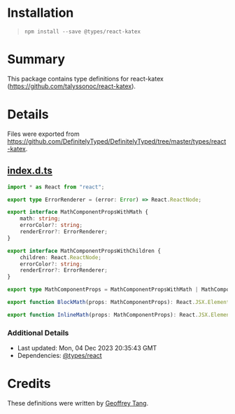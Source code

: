 # Installation
> `npm install --save @types/react-katex`

# Summary
This package contains type definitions for react-katex (https://github.com/talyssonoc/react-katex).

# Details
Files were exported from https://github.com/DefinitelyTyped/DefinitelyTyped/tree/master/types/react-katex.
## [index.d.ts](https://github.com/DefinitelyTyped/DefinitelyTyped/tree/master/types/react-katex/index.d.ts)
````ts
import * as React from "react";

export type ErrorRenderer = (error: Error) => React.ReactNode;

export interface MathComponentPropsWithMath {
    math: string;
    errorColor?: string;
    renderError?: ErrorRenderer;
}

export interface MathComponentPropsWithChildren {
    children: React.ReactNode;
    errorColor?: string;
    renderError?: ErrorRenderer;
}

export type MathComponentProps = MathComponentPropsWithMath | MathComponentPropsWithChildren;

export function BlockMath(props: MathComponentProps): React.JSX.Element;

export function InlineMath(props: MathComponentProps): React.JSX.Element;

````

### Additional Details
 * Last updated: Mon, 04 Dec 2023 20:35:43 GMT
 * Dependencies: [@types/react](https://npmjs.com/package/@types/react)

# Credits
These definitions were written by [Geoffrey Tang](https://github.com/jeffswt).

